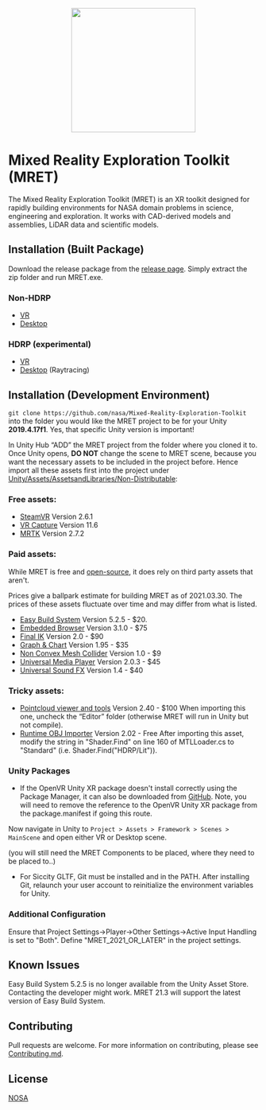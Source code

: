 <p align="center"><img src=https://github.com/nasa/Mixed-Reality-Exploration-Toolkit/blob/master/Unity/Assets/Media/Images/MRET-Banner.png width=250></p>

# Mixed Reality Exploration Toolkit (MRET)

The Mixed Reality Exploration Toolkit (MRET) is an XR toolkit designed for rapidly building environments for NASA domain problems in science, engineering and exploration. It works with CAD-derived models and assemblies, LiDAR data and scientific models.

## Installation (Built Package)

Download the release package from the [release page](https://github.com/nasa/Mixed-Reality-Exploration-Toolkit/releases/tag/v21.1.0). Simply extract the zip folder and run MRET.exe.

### Non-HDRP
* [VR](https://github.com/nasa/Mixed-Reality-Exploration-Toolkit/releases/download/v21.1.0/MRET21.1VR.zip)
* [Desktop](https://github.com/nasa/Mixed-Reality-Exploration-Toolkit/releases/download/v21.1.0/MRET21.1Desktop.zip)

### HDRP (experimental)
* [VR](https://github.com/nasa/Mixed-Reality-Exploration-Toolkit/releases/download/v21.1.0/MRET21.1HDRPVR.zip)
* [Desktop](https://github.com/nasa/Mixed-Reality-Exploration-Toolkit/releases/download/v21.1.0/MRET21.1HDRPDesktop.zip) (Raytracing)

## Installation (Development Environment)

`git clone https://github.com/nasa/Mixed-Reality-Exploration-Toolkit` into the folder you would like the MRET project to be for your Unity **2019.4.17f1**. Yes, that specific Unity version is important!

In Unity Hub “ADD” the MRET project from the folder where you cloned it to.
Once Unity opens, **DO NOT** change the scene to MRET scene, because you want the necessary assets to be included in the project before. 
Hence import all these assets first into the project under [Unity/Assets/AssetsandLibraries/Non-Distributable](https://github.com/nasa/Mixed-Reality-Exploration-Toolkit/tree/master/Unity/Assets/AssetsandLibraries/Non-Distributable):

### Free assets:

* [SteamVR](https://github.com/ValveSoftware/steamvr_unity_plugin/releases/tag/2.6.1) Version 2.6.1
* [VR Capture](https://assetstore.unity.com/packages/tools/video/vr-capture-75654) Version 11.6
* [MRTK](https://github.com/microsoft/MixedRealityToolkit-Unity/releases/download/v2.7.2/Microsoft.MixedReality.Toolkit.Unity.Foundation.2.7.2.unitypackage) Version 2.7.2

### Paid assets:

While MRET is free and [open-source](https://opensource.gsfc.nasa.gov/documents/NASA_Open_Source_Agreement_1.3.pdf), it does rely on third party assets that aren't.

Prices give a ballpark estimate for building MRET as of 2021.03.30. The prices of these assets fluctuate over time and may differ from what is listed.

* [Easy Build System](https://assetstore.unity.com/packages/templates/systems/easy-build-system-v5-2-5-45394) Version 5.2.5 - $20.
* [Embedded Browser](https://assetstore.unity.com/packages/tools/gui/embedded-browser-55459) Version 3.1.0 - $75
* [Final IK](https://assetstore.unity.com/packages/tools/animation/final-ik-14290) Version 2.0 - $90
* [Graph & Chart](https://assetstore.unity.com/packages/tools/gui/graph-and-chart-78488) Version 1.95 - $35
* [Non Convex Mesh Collider](https://assetstore.unity.com/packages/tools/physics/non-convex-mesh-collider-84867) Version 1.0 - $9
* [Universal Media Player](https://assetstore.unity.com/packages/tools/video/ump-win-mac-linux-webgl-49625) Version 2.0.3 - $45
* [Universal Sound FX](https://assetstore.unity.com/packages/audio/sound-fx/universal-sound-fx-17256) Version 1.4 - $40 

### Tricky assets:

* [Pointcloud viewer and tools](https://assetstore.unity.com/packages/tools/utilities/point-cloud-viewer-and-tools-16019) Version 2.40 - $100 When importing this one, uncheck the “Editor” folder (otherwise MRET will run in Unity but not compile).
* [Runtime OBJ Importer](https://assetstore.unity.com/packages/tools/modeling/runtime-obj-importer-49547) Version 2.02 - Free
After importing this asset, modify the string in "Shader.Find" on line 160 of MTLLoader.cs to "Standard" (i.e. Shader.Find("HDRP/Lit")).

### Unity Packages
* If the OpenVR Unity XR package doesn't install correctly using the Package Manager, it can also be downloaded from [GitHub](https://github.com/ValveSoftware/unity-xr-plugin). Note, you will need to remove the reference to the OpenVR Unity XR package from the package.manifest if going this route.

Now navigate in Unity to `Project > Assets > Framework > Scenes > MainScene` and open either VR or Desktop scene.

(you will still need the MRET Components to be placed, where they need to be placed to..)

* For Siccity GLTF, Git must be installed and in the PATH. After installing Git, relaunch your user account to reinitialize the environment variables for Unity.

### Additional Configuration
Ensure that Project Settings->Player->Other Settings->Active Input Handling is set to "Both". Define "MRET_2021_OR_LATER" in the project settings.

## Known Issues
Easy Build System 5.2.5 is no longer available from the Unity Asset Store. Contacting the developer might work. MRET 21.3 will support the latest version of Easy Build System.

## Contributing

Pull requests are welcome. For more information on contributing, please see [Contributing.md](https://github.com/nasa/Mixed-Reality-Exploration-Toolkit/blob/master/CONTRIBUTING.md).

## License

[NOSA](https://opensource.gsfc.nasa.gov/documents/NASA_Open_Source_Agreement_1.3.pdf)
